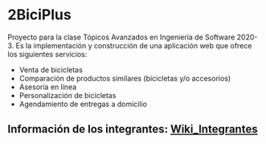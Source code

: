 # 2BiciPlus

Proyecto para la clase Tópicos Avanzados en Ingenieria de Software 2020-3.
Es la implementación y construcción de una aplicación web que ofrece los siguientes servicios:
* Venta de bicicletas
* Comparación de productos similares (bicicletas y/o accesorios)
* Asesoría en línea
* Personalización de bicicletas
* Agendamiento de entregas a domicilio

## Información de los integrantes: [Wiki_Integrantes](https://github.com/TAIS2020/2BiciPlus/wiki/Integrantes)



